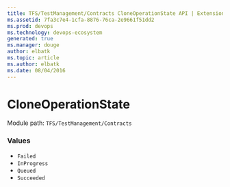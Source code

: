```yaml
---
title: TFS/TestManagement/Contracts CloneOperationState API | Extensions for Azure DevOps Services
ms.assetid: 7fa3c7e4-1cfa-8876-76ca-2e9661f51dd2
ms.prod: devops
ms.technology: devops-ecosystem
generated: true
ms.manager: douge
author: elbatk
ms.topic: article
ms.author: elbatk
ms.date: 08/04/2016
---
```


# CloneOperationState

Module path: `TFS/TestManagement/Contracts`

### Values

* `Failed` 
* `InProgress` 
* `Queued` 
* `Succeeded` 
